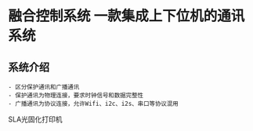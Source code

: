 # 融合控制系统 一款集成上下位机的通讯系统  

## 系统介绍  
    - 区分保护通讯和广播通讯
    - 保护通讯为物理连接，要求时钟信号和数据完整性
    - 广播通讯为协议连接，允许Wifi、i2c、i2s、串口等协议混用



SLA光固化打印机
